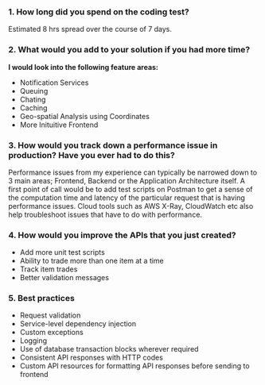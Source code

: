### 1. How long did you spend on the coding test?

Estimated 8 hrs spread over the course of 7 days.

### 2. What would you add to your solution if you had more time?

**I would look into the following feature areas:**
- Notification Services
- Queuing
- Chating
- Caching
- Geo-spatial Analysis using Coordinates
- More Inituitive Frontend

### 3. How would you track down a performance issue in production? Have you ever had to do this?
Performance issues from my experience can typically be narrowed down to 3 main areas; Frontend, Backend or the Application Architecture itself. A first point of call would be to add test scripts on Postman to get a sense of the computation time and latency of the particular request that is having performance issues. Cloud tools such as AWS X-Ray, CloudWatch etc also help troubleshoot issues that have to do with performance.

### 4. How would you improve the APIs that you just created?
- Add more unit test scripts
- Ability to trade more than one item at a time
- Track item trades
- Better validation messages

### 5. Best practices
- Request validation
- Service-level dependency injection
- Custom exceptions
- Logging
- Use of database transaction blocks wherever required
- Consistent API responses with HTTP codes
- Custom API resources for formatting API responses before sending to frontend